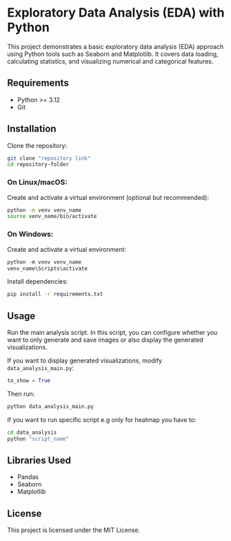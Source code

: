 # Exploratory Data Analysis (EDA) with Python

This project demonstrates a basic exploratory data analysis (EDA) approach using Python tools such as Seaborn and Matplotlib. It covers data loading, calculating statistics, and visualizing numerical and categorical features.

## Requirements
- Python >= 3.12
- Git

## Installation
Clone the repository:
```bash
git clone "repository link"
cd repository-folder
```

### On Linux/macOS:
Create and activate a virtual environment (optional but recommended):
```bash
python -m venv venv_name
source venv_name/bin/activate
```

### On Windows:
Create and activate a virtual environment:
```powershell
python -m venv venv_name
venv_name\Scripts\activate
```

Install dependencies:
```bash
pip install -r requirements.txt
```

## Usage
Run the main analysis script. In this script, you can configure whether you want to only generate and save images or also display the generated visualizations.

If you want to display generated visualizations, modify `data_analysis_main.py`:
```python
to_show = True
```
Then run:
```bash
python data_analysis_main.py
```

If you want to run specific script e.g only for heatmap 
you have to:
```bash
cd data_analysis
python "script_name"
```

## Libraries Used
- Pandas
- Seaborn
- Matplotlib

## License
This project is licensed under the MIT License.


